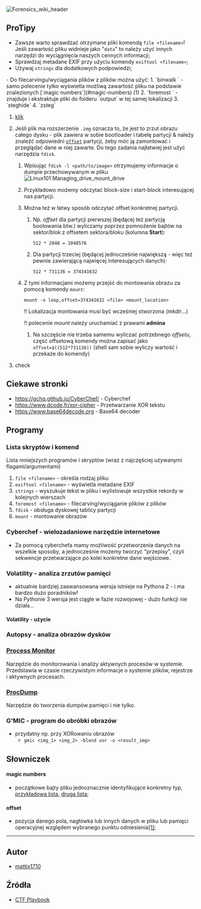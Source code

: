 ![Forensics_wiki_header](https://gist.github.com/assets/64504618/2439fd43-b385-4a06-95f2-e7526c1e7947)

## ProTipy
- Zawsze warto sprawdzać otrzymane pliki komendą `file <filename>`! Jeśli zawartość pliku widnieje jako "`data`" to należy użyć innych narzędzi do wyciągnięcia naszych cennych informacji;
- Sprawdzaj metadane EXIF przy użyciu komendy `exiftool <filename>`;
- Używaj `strings` dla dodatkowych podpowiedzi;

<div class="annotate" markdown>
- Do filecarvingu/wyciągania plików z plików można użyć:
    1. `binwalk <filename>` - samo polecenie tylko wyświetla możliwą zawartość pliku na podstawie znalezionych [`magic numbers`](#magic-numbers) (1)
    2. `foremost <filename>` - znajduje i ekstraktuje pliki do folderu `output` w tej samej lokalizacji
    3. `steghide`
    4. `zsteg`
</div>

1. [klik](#magic-numbers)

2. Jeśli plik ma rozszerzenie `.img` oznacza to, że jest to zrzut obrazu całego dysku - plik zawiera w sobie bootloader i tabelę partycji & należy znaleźć odpowiedni [`offset`](#offset) partycji, żeby móc ją zamontować i przeglądać dane w niej zawarte. Do tego zadania najłatwiej jest użyć narzędzia `fdisk`.
   1. Wpisując `fdisk -l <path/to/image>` otrzymujemy informacje o dumpie przechowywanym w pliku
   ![Linux101 Managing_drive_mount_drive](https://gist.github.com/assets/64504618/6c827fa5-0611-4d51-9ca9-dfd893e37732)
   2. Przykładowo możemy odczytać block-size i start-block interesującej nas partycji.
   3. Można też w łatwy sposób odczytać offset konkretnej partycji.
      1. Np. *offset* dla partycji pierwszej (będącej też partycją bootowania btw.) wyliczamy poprzez pomnożenie bajtów na sektor/blok z offsetem sektora/bloku (kolumna **Start**):
         ```
         512 * 2048 = 1048576
         ```
      2. Dla partycji trzeciej (będącej jednocześnie największą - więc też pewnie zawierającą najwięcej interesujących danych):
         ```
         512 * 731136 = 374341632
         ```
    4. Z tymi informacjami możemy przejść do montowania obrazu za pomocą komendy `mount`:
       ```
       mount -o loop,offset=374341632 <file> <mount_location>
       ```
       !! Lokalizacja montowania musi być wcześniej stworzona (*mkdir*...)
       
       !! polecenie *mount* należy uruchamiać z prawami **admina**
       1. Na szczęście nie trzeba samemu wyliczać potrzebnego *offsetu*, część offsetową komendy można zapisać jako `offset=$((512*731136))` (shell sam sobie wyliczy wartość i przekaże do komendy)

3. check

## Ciekawe stronki
* https://gchq.github.io/CyberChef/ - Cyberchef
* https://www.dcode.fr/xor-cipher - Przetwarzanie XOR tekstu
* https://www.base64decode.org - Base64 decoder

## Programy

### Lista skryptów i komend
Lista mniejszych programów i skryptów (wraz z najczęściej używanymi flagami/argumentami)

1. `file <filename>` - określa rodzaj pliku
2. `exiftool <filename>` - wyświetla metadane EXIF
3. `strings` - wyszukuje tekst w pliku i wylistowuje wszystkie rekordy w kolejnych wierszach
4. `foremost <filename>` - filecarving/wyciąganie plików z plików
5. `fdisk` - obsługa dyskowej tablicy partycji
6. `mount` - montowanie obrazów

### **Cyberchef** - wielozadaniowe narzędzie internetowe
* Za pomocą cyberchefa mamy możliwość przetworzenia danych na wszelkie sposoby, a jednocześnie możemy tworzyć "przepisy", czyli sekwencje przetwarzające po kolei konkretne dane wejściowe.

### **Volatility** - analiza zrzutów pamięci 
* aktualnie bardziej zaawansowana wersja istnieje na Pythona 2 - i ma bardzo dużo poradników!
* Na Pythonie 3 wersja jest ciągle w fazie rozwojowej - dużo funkcji nie działa...

#### Volatility - użycie

### **Autopsy** - analiza obrazów dysków

### [**Process Monitor**](https://learn.microsoft.com/en-us/sysinternals/downloads/procmon)
Narzędzie do monitorowania i analizy aktywnych procesów w systemie. Przedstawia w czasie rzeczywistym informacje o systemie plików, rejestrze i aktywnych procesach.

### [**ProcDump**](https://learn.microsoft.com/en-us/sysinternals/downloads/procdump)
Narzędzie do tworzenia dumpów pamięci i nie tylko.

### **G'MIC** - program do obróbki obrazów
* przydatny np. przy XORowaniu obrazów
  * `gmic <img_1> <img_2> -blend xor -o <result_img>`

## Słowniczek
#### **magic numbers**
- początkowe bajty pliku jednoznacznie identyfikujące konkretny typ, [przykładowa lista](https://www.garykessler.net/library/file_sigs.html), [druga lista](https://asecuritysite.com/forensics/magic); 

#### **offset** 
- pozycja danego pola, nagłówka lub innych danych w pliku lub pamięci operacyjnej względem wybranego punktu odniesienia[[1]](https://pl.wikipedia.org/wiki/Offset_(informatyka));

---

## Autor

- [mattix1710](https://gist.github.com/mattix1710)

## Źródła

- [CTF Playbook](https://fareedfauzi.gitbook.io/ctf-playbook/digital-forensics)
